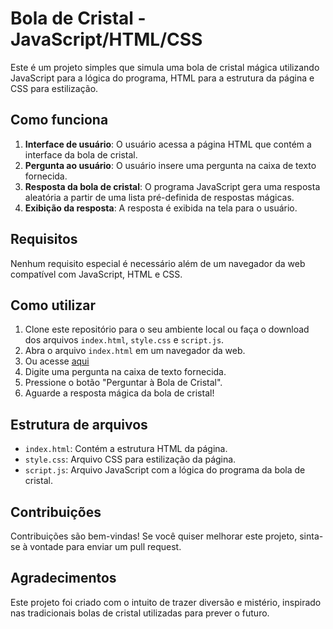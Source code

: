 # Bola de Cristal - JavaScript/HTML/CSS

Este é um projeto simples que simula uma bola de cristal mágica utilizando JavaScript para a lógica do programa, HTML para a estrutura da página e CSS para estilização.

## Como funciona

1. **Interface de usuário**: O usuário acessa a página HTML que contém a interface da bola de cristal.
2. **Pergunta ao usuário**: O usuário insere uma pergunta na caixa de texto fornecida.
3. **Resposta da bola de cristal**: O programa JavaScript gera uma resposta aleatória a partir de uma lista pré-definida de respostas mágicas.
4. **Exibição da resposta**: A resposta é exibida na tela para o usuário.

## Requisitos

Nenhum requisito especial é necessário além de um navegador da web compatível com JavaScript, HTML e CSS.

## Como utilizar

1. Clone este repositório para o seu ambiente local ou faça o download dos arquivos `index.html`, `style.css` e `script.js`.
2. Abra o arquivo `index.html` em um navegador da web.
3. Ou acesse [aqui](https://boladecristals.netlify.app)
4. Digite uma pergunta na caixa de texto fornecida.
5. Pressione o botão "Perguntar à Bola de Cristal".
6. Aguarde a resposta mágica da bola de cristal!

## Estrutura de arquivos

- `index.html`: Contém a estrutura HTML da página.
- `style.css`: Arquivo CSS para estilização da página.
- `script.js`: Arquivo JavaScript com a lógica do programa da bola de cristal.

## Contribuições

Contribuições são bem-vindas! Se você quiser melhorar este projeto, sinta-se à vontade para enviar um pull request.

## Agradecimentos

Este projeto foi criado com o intuito de trazer diversão e mistério, inspirado nas tradicionais bolas de cristal utilizadas para prever o futuro.


